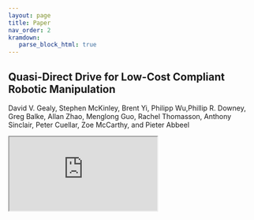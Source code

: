 ```yaml
---
layout: page
title: Paper
nav_order: 2
kramdown:
   parse_block_html: true
---
```


## Quasi-Direct Drive for Low-Cost Compliant Robotic Manipulation

David V. Gealy, Stephen McKinley, Brent Yi, Philipp Wu,Phillip R. Downey, Greg Balke, Allan Zhao, Menglong Guo, Rachel Thomasson, Anthony Sinclair, Peter Cuellar, Zoe McCarthy, and Pieter Abbeel

<iframe src="https://drive.google.com/file/d/1IIJE8LaXqsBkqYoe7xZxhNppKoo9f9eV/preview"></iframe>

<!-- 
Two column layout

<div class="row">
   <div class="four columns" markdown="1">
   **Robot specifications:**

   - Blah blah blah
   - Blah blah blah
   - Blah blah blah
   - Blah blah blah
   - Blah blah blah
   - Blah blah blah
   </div>
   <div class="eight columns">
      <iframe src="https://drive.google.com/file/d/1IIJE8LaXqsBkqYoe7xZxhNppKoo9f9eV/preview"></iframe>
   </div>
</div>

-->

